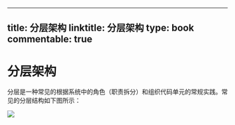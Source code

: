 
---
title: 分层架构
linktitle: 分层架构
type: book
commentable: true
---

# 分层架构

分层是一种常见的根据系统中的角色（职责拆分）和组织代码单元的常规实践。常见的分层结构如下图所示：

![](https://i.postimg.cc/0yV6RdZ0/image.png)

    
